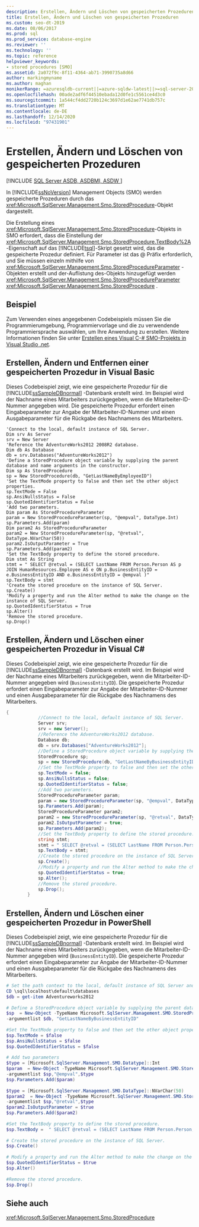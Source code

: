 ```yaml
---
description: Erstellen, Ändern und Löschen von gespeicherten Prozeduren
title: Erstellen, Ändern und Löschen von gespeicherten Prozeduren
ms.custom: seo-dt-2019
ms.date: 08/06/2017
ms.prod: sql
ms.prod_service: database-engine
ms.reviewer: ''
ms.technology: ''
ms.topic: reference
helpviewer_keywords:
- stored procedures [SMO]
ms.assetid: 2a072f9c-8f11-4364-ab71-3990735a8d66
author: markingmyname
ms.author: maghan
monikerRange: =azuresqldb-current||=azure-sqldw-latest||>=sql-server-2016||>=sql-server-linux-2017||=azuresqldb-mi-current
ms.openlocfilehash: 00ade2adf6f44510ebada12d0fe1c5561ce4d3c0
ms.sourcegitcommit: 1a544cf4dd2720b124c3697d1e62ae7741db757c
ms.translationtype: MT
ms.contentlocale: de-DE
ms.lasthandoff: 12/14/2020
ms.locfileid: "97431901"
---
```

# <a name="creating-altering-and-removing-stored-procedures"></a>Erstellen, Ändern und Löschen von gespeicherten Prozeduren
[!INCLUDE [SQL Server ASDB, ASDBMI, ASDW ](../../../includes/applies-to-version/sql-asdb-asdbmi-asa.md)]

  In [!INCLUDE[ssNoVersion](../../../includes/ssnoversion-md.md)] Management Objects (SMO) werden gespeicherte Prozeduren durch das <xref:Microsoft.SqlServer.Management.Smo.StoredProcedure>-Objekt dargestellt.  
  
 Die Erstellung eines <xref:Microsoft.SqlServer.Management.Smo.StoredProcedure>-Objekts in SMO erfordert, dass die Einstellung der <xref:Microsoft.SqlServer.Management.Smo.StoredProcedure.TextBody%2A>-Eigenschaft auf das [!INCLUDE[tsql](../../../includes/tsql-md.md)]-Skript gesetzt wird, das die gespeicherte Prozedur definiert. Für Parameter ist das \@ Präfix erforderlich, und Sie müssen einzeln mithilfe von <xref:Microsoft.SqlServer.Management.Smo.StoredProcedureParameter> -Objekten erstellt und der-Auflistung des-Objekts hinzugefügt werden <xref:Microsoft.SqlServer.Management.Smo.StoredProcedureParameter> <xref:Microsoft.SqlServer.Management.Smo.StoredProcedure> .  
  
## <a name="example"></a>Beispiel  
 Zum Verwenden eines angegebenen Codebeispiels müssen Sie die Programmierumgebung, Programmiervorlage und die zu verwendende Programmiersprache auswählen, um Ihre Anwendung zu erstellen. Weitere Informationen finden Sie unter [Erstellen eines Visual C-&#35; SMO-Projekts in Visual Studio .net](../../../relational-databases/server-management-objects-smo/how-to-create-a-visual-csharp-smo-project-in-visual-studio-net.md).  
  
## <a name="creating-altering-and-removing-a-stored-procedure-in-visual-basic"></a>Erstellen, Ändern und Entfernen einer gespeicherten Prozedur in Visual Basic  
 Dieses Codebeispiel zeigt, wie eine gespeicherte Prozedur für die [!INCLUDE[ssSampleDBnormal](../../../includes/sssampledbnormal-md.md)] -Datenbank erstellt wird. Im Beispiel wird der Nachname eines Mitarbeiters zurückgegeben, wenn die Mitarbeiter-ID-Nummer angegeben wird. Die gespeicherte Prozedur erfordert einen Eingabeparameter zur Angabe der Mitarbeiter-ID-Nummer und einen Ausgabeparameter für die Rückgabe des Nachnamens des Mitarbeiters.  
  
```VBNET
'Connect to the local, default instance of SQL Server.
Dim srv As Server
srv = New Server
'Reference the AdventureWorks2012 2008R2 database.
Dim db As Database
db = srv.Databases("AdventureWorks2012")
'Define a StoredProcedure object variable by supplying the parent database and name arguments in the constructor.
Dim sp As StoredProcedure
sp = New StoredProcedure(db, "GetLastNameByEmployeeID")
'Set the TextMode property to false and then set the other object properties.
sp.TextMode = False
sp.AnsiNullsStatus = False
sp.QuotedIdentifierStatus = False
'Add two parameters.
Dim param As StoredProcedureParameter
param = New StoredProcedureParameter(sp, "@empval", DataType.Int)
sp.Parameters.Add(param)
Dim param2 As StoredProcedureParameter
param2 = New StoredProcedureParameter(sp, "@retval", DataType.NVarChar(50))
param2.IsOutputParameter = True
sp.Parameters.Add(param2)
'Set the TextBody property to define the stored procedure.
Dim stmt As String
stmt = " SELECT @retval = (SELECT LastName FROM Person.Person AS p JOIN HumanResources.Employee AS e ON p.BusinessEntityID = e.BusinessEntityID AND e.BusinessEntityID = @empval )"
sp.TextBody = stmt
'Create the stored procedure on the instance of SQL Server.
sp.Create()
'Modify a property and run the Alter method to make the change on the instance of SQL Server.   
sp.QuotedIdentifierStatus = True
sp.Alter()
'Remove the stored procedure.
sp.Drop()
``` 
  
## <a name="creating-altering-and-removing-a-stored-procedure-in-visual-c"></a>Erstellen, Ändern und Löschen einer gespeicherten Prozedur in Visual C#  
 Dieses Codebeispiel zeigt, wie eine gespeicherte Prozedur für die [!INCLUDE[ssSampleDBnormal](../../../includes/sssampledbnormal-md.md)] -Datenbank erstellt wird. Im Beispiel wird der Nachname eines Mitarbeiters zurückgegeben, wenn die Mitarbeiter-ID-Nummer angegeben wird (`BusinessEntityID`). Die gespeicherte Prozedur erfordert einen Eingabeparameter zur Angabe der Mitarbeiter-ID-Nummer und einen Ausgabeparameter für die Rückgabe des Nachnamens des Mitarbeiters.  
  
```csharp  
{  
            //Connect to the local, default instance of SQL Server.   
            Server srv;  
            srv = new Server();  
            //Reference the AdventureWorks2012 database.   
            Database db;  
            db = srv.Databases["AdventureWorks2012"];  
            //Define a StoredProcedure object variable by supplying the parent database and name arguments in the constructor.   
            StoredProcedure sp;  
            sp = new StoredProcedure(db, "GetLastNameByBusinessEntityID");  
            //Set the TextMode property to false and then set the other object properties.   
            sp.TextMode = false;  
            sp.AnsiNullsStatus = false;  
            sp.QuotedIdentifierStatus = false;  
            //Add two parameters.   
            StoredProcedureParameter param;  
            param = new StoredProcedureParameter(sp, "@empval", DataType.Int);  
            sp.Parameters.Add(param);  
            StoredProcedureParameter param2;  
            param2 = new StoredProcedureParameter(sp, "@retval", DataType.NVarChar(50));  
            param2.IsOutputParameter = true;  
            sp.Parameters.Add(param2);  
            //Set the TextBody property to define the stored procedure.   
            string stmt;  
            stmt = " SELECT @retval = (SELECT LastName FROM Person.Person,HumanResources.Employee WHERE Person.Person.BusinessEntityID = HumanResources.Employee.BusinessentityID AND HumanResources.Employee.BusinessEntityID = @empval )";  
            sp.TextBody = stmt;  
            //Create the stored procedure on the instance of SQL Server.   
            sp.Create();  
            //Modify a property and run the Alter method to make the change on the instance of SQL Server.   
            sp.QuotedIdentifierStatus = true;  
            sp.Alter();  
            //Remove the stored procedure.   
            sp.Drop();  
        }  
```  
  
## <a name="creating-altering-and-removing-a-stored-procedure-in-powershell"></a>Erstellen, Ändern und Löschen einer gespeicherten Prozedur in PowerShell  
 Dieses Codebeispiel zeigt, wie eine gespeicherte Prozedur für die [!INCLUDE[ssSampleDBnormal](../../../includes/sssampledbnormal-md.md)] -Datenbank erstellt wird. Im Beispiel wird der Nachname eines Mitarbeiters zurückgegeben, wenn die Mitarbeiter-ID-Nummer angegeben wird (`BusinessEntityID`). Die gespeicherte Prozedur erfordert einen Eingabeparameter zur Angabe der Mitarbeiter-ID-Nummer und einen Ausgabeparameter für die Rückgabe des Nachnamens des Mitarbeiters.  
  
```powershell  
# Set the path context to the local, default instance of SQL Server and get a reference to AdventureWorks2012  
CD \sql\localhost\default\databases  
$db = get-item Adventureworks2012  
  
# Define a StoredProcedure object variable by supplying the parent database and name arguments in the constructor.   
$sp  = New-Object -TypeName Microsoft.SqlServer.Management.SMO.StoredProcedure `  
-argumentlist $db, "GetLastNameByBusinessEntityID"  
  
#Set the TextMode property to false and then set the other object properties.   
$sp.TextMode = $false  
$sp.AnsiNullsStatus = $false  
$sp.QuotedIdentifierStatus = $false  
  
# Add two parameters  
$type = [Microsoft.SqlServer.Management.SMO.Datatype]::Int  
$param  = New-Object -TypeName Microsoft.SqlServer.Management.SMO.StoredProcedureParameter `  
-argumentlist $sp,"@empval",$type  
$sp.Parameters.Add($param)  
  
$type = [Microsoft.SqlServer.Management.SMO.DataType]::NVarChar(50)  
$param2  = New-Object -TypeName Microsoft.SqlServer.Management.SMO.StoredProcedureParameter `  
-argumentlist $sp,"@retval",$type  
$param2.IsOutputParameter = $true  
$sp.Parameters.Add($param2)  
  
#Set the TextBody property to define the stored procedure.   
$sp.TextBody =  " SELECT @retval = (SELECT LastName FROM Person.Person,HumanResources.Employee WHERE Person.Person.BusinessEntityID = HumanResources.Employee.BusinessentityID AND HumanResources.Employee.BusinessEntityID = @empval )"  
  
# Create the stored procedure on the instance of SQL Server.   
$sp.Create()  
  
# Modify a property and run the Alter method to make the change on the instance of SQL Server.   
$sp.QuotedIdentifierStatus = $true  
$sp.Alter()  
  
#Remove the stored procedure.   
$sp.Drop()  
```  
  
## <a name="see-also"></a>Siehe auch  
 <xref:Microsoft.SqlServer.Management.Smo.StoredProcedure>  
  
  
